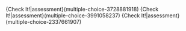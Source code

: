 {Check It!|assessment}(multiple-choice-3728881918)
{Check It!|assessment}(multiple-choice-3991058237)
{Check It!|assessment}(multiple-choice-2337661907)
